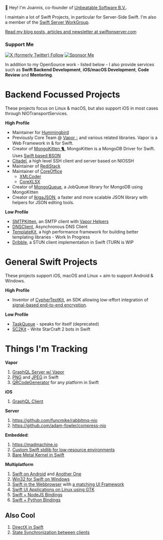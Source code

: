 👋 Hey! I'm Joannis, co-founder of [Unbeatable Software B.V.](https://unbeatable.software).

I maintain a lot of Swift Projects, in particular for Server-Side Swift. I'm also a member of the [Swift Server WorkGroup](https://swift.org/sswg).

[Read my blog posts, articles and newsletter at swiftonserver.com](https://serversideswift.info)

### Support Me

[![X (formerly Twitter) Follow](https://img.shields.io/twitter/follow/JoannisOrlandos)](https://x.com/JoannisOrlandos) [![Sponsor Me](https://img.shields.io/github/sponsors/joannis)](https://github.com/sponsors/Joannis)

In addition to my OpenSource work - listed below - I also provide services such as **Swift Backend Development**, **iOS/macOS Development**, **Code Review** and **Mentoring**.

# Backend Focussed Projects

These projects focus on Linux & macOS, but also support iOS in most cases through NIOTransportServices.

**High Profile**
- Maintainer for [Hummingbird](https://github.com/hummingbird-project)
- Previously Core Team @ [Vapor 💧](https://github.com/vapor/vapor) and various related libraries. Vapor is a Web Framework in & for Swift.
- Creator of [MongoKitten 🐈](https://github.com/orlandos-nl/MongoKitten), MongoKitten is a MongoDB Driver for Swift. Uses [Swift based BSON](https://github.com/orlandos-nl/bson)
- [Citadel](https://github.com/orlandos-nl/Citadel), a high level SSH client and server based on NIOSSH
- Maintainer of [RediStack](https://github.com/swift-server/RediStack)
- Maintainer of [CoreOffice](https://github.com/CoreOffice)
  - [XMLCoder](https://github.com/CoreOffice/XMLCoder)
  - [CoreXLSX](https://github.com/CoreOffice/CoreXLSX)
- Creator of [MongoQueue](https://github.com/orlandos-nl/MongoQueue), a JobQueue library for MongoDB using MongoKitten
- Creator of [IkigaJSON](https://github.com/orlandos-nl/IkigaJSON), a faster and more scalable JSON library with helpers for JSON editing tools.

**Low Profile**
- [SMTPKitten](https://github.com/Joannis/SMTPKitten), an SMTP client with [Vapor Helpers](https://github.com/Joannis/VaporSMTPKit)
- [DNSClient](https://github.com/orlandos-nl/DNSClient), Asynchronous DNS Client
- [TemplateKit](https://github.com/orlandos-nl/TemplateKit), a high performance framework for building better templating libraries - Work In Progress
- [Dribble](https://github.com/orlandos-nl/Dribble), a STUN client implementation in Swift (TURN is WIP

# General Swift Projects

These projects support iOS, macOS and Linux + aim to support Android & Windows.

**High Profile**
- Inventor of [CypherTextKit](https://github.com/orlandos-nl/CypherTextKit), an SDK allowing low-effort integration of [signal-based end-to-end encryption](https://www.signal.org/docs/specifications/doubleratchet/).

**Low Profile**
- [TaskQueue](https://github.com/Joannis/TaskQueue) - speaks for itself (deprecated)
- [SC2Kit](https://github.com/Joannis/SC2Kit) - Write StarCraft 2 bots in Swift

# Things I'm Tracking

**Vapor**
1. [GraphQL Server w/ Vapor](https://github.com/nerdsupremacist/GraphZahl)
2. [PNG](https://github.com/kelvin13/png) and [JPEG](https://github.com/kelvin13/jpeg) in Swift
3. [QRCodeGenerator](https://github.com/BlockchainCommons/QRCodeGenerator) for any platform in Swift

**iOS**
1. [GraphQL Client](https://github.com/nerdsupremacist/Graphaello)

**Server**
1. https://github.com/funcmike/rabbitmq-nio
2. https://github.com/adam-fowler/compress-nio

**Embedded**:
1. https://madmachine.io
2. [Custom Swift stdlib for low-resource environments](https://github.com/compnerd/uswift)
3. [Bare Metal Kernel in Swift](https://si.org/projects/project1/)

**Multiplatform**
1. [Swift on Android](https://github.com/vgorloff/swift-everywhere-toolchain) and [Another One](https://github.com/readdle/swift-android-toolchain)
2. [Win32 for Swift on Windows](https://github.com/compnerd/swift-win32)
3. [Swift in the Webbrowser](https://swiftwasm.org) with [a matching UI Framework](https://github.com/TokamakUI/Tokamak)
4. [Swift UI Applications on Linux using GTK](https://github.com/rhx/SwiftGtk)
5. [Swift + NodeJS Bindings](https://github.com/LinusU/swift-napi-bindings)
6. [Swift + Python Bindings](https://github.com/pvieito/PythonKit)

## Also Cool

1. [DirectX in Swift](https://github.com/compnerd/DXSample)
2. [State Synchronization between clients](https://github.com/nerdsupremacist/Sync)
